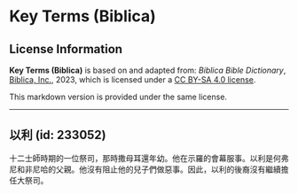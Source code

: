 # Key Terms (Biblica)

## License Information

**Key Terms (Biblica)** is based on and adapted from: _Biblica Bible Dictionary_, [Biblica, Inc.](https://www.biblica.com/), 2023, which is licensed under a [CC BY-SA 4.0 license](https://creativecommons.org/licenses/by-sa/4.0/legalcode.en).

This markdown version is provided under the same license.



--------------------------------

## 以利 (id: 233052)

十二士師時期的一位祭司，那時撒母耳還年幼。他在示羅的會幕服事。以利是何弗尼和非尼哈的父親。他沒有阻止他的兒子們做惡事。因此，以利的後裔沒有繼續擔任大祭司。


